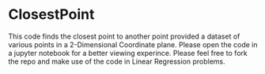 # ClosestPoint
This code finds the closest point to another point provided a dataset of various points in a 2-Dimensional Coordinate plane. 
Please open the code in a jupyter notebook for a better viewing experince.
Please feel free to fork the repo and make use of the code in Linear Regression problems.
